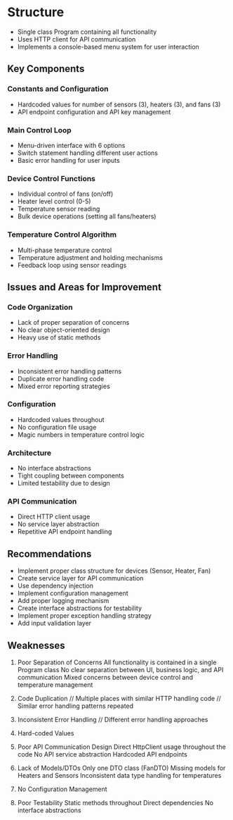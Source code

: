 # Structure
- Single class Program containing all functionality
- Uses HTTP client for API communication
- Implements a console-based menu system for user interaction

## Key Components

### Constants and Configuration

- Hardcoded values for number of sensors (3), heaters (3), and fans (3)
- API endpoint configuration and API key management

### Main Control Loop

- Menu-driven interface with 6 options
- Switch statement handling different user actions
- Basic error handling for user inputs

### Device Control Functions

- Individual control of fans (on/off)
- Heater level control (0-5)
- Temperature sensor reading
- Bulk device operations (setting all fans/heaters)

### Temperature Control Algorithm

- Multi-phase temperature control
- Temperature adjustment and holding mechanisms
- Feedback loop using sensor readings

## Issues and Areas for Improvement

### Code Organization

- Lack of proper separation of concerns
- No clear object-oriented design
- Heavy use of static methods

### Error Handling

- Inconsistent error handling patterns
- Duplicate error handling code
- Mixed error reporting strategies

### Configuration

- Hardcoded values throughout
- No configuration file usage
- Magic numbers in temperature control logic

### Architecture

- No interface abstractions
- Tight coupling between components
- Limited testability due to design

### API Communication

- Direct HTTP client usage
- No service layer abstraction
- Repetitive API endpoint handling

## Recommendations
- Implement proper class structure for devices (Sensor, Heater, Fan)
- Create service layer for API communication
- Use dependency injection
- Implement configuration management
- Add proper logging mechanism
- Create interface abstractions for testability
- Implement proper exception handling strategy
- Add input validation layer

## Weaknesses
1. Poor Separation of Concerns
All functionality is contained in a single Program class
No clear separation between UI, business logic, and API communication
Mixed concerns between device control and temperature management
2. Code Duplication
// Multiple places with similar HTTP handling code
    // Similar error handling patterns repeated

3. Inconsistent Error Handling
// Different error handling approaches

4. Hard-coded Values
5. Poor API Communication Design
Direct HttpClient usage throughout the code
No API service abstraction
Hardcoded API endpoints
6. Lack of Models/DTOs
Only one DTO class (FanDTO)
Missing models for Heaters and Sensors
Inconsistent data type handling for temperatures
7. No Configuration Management
8. Poor Testability
Static methods throughout
Direct dependencies
No interface abstractions